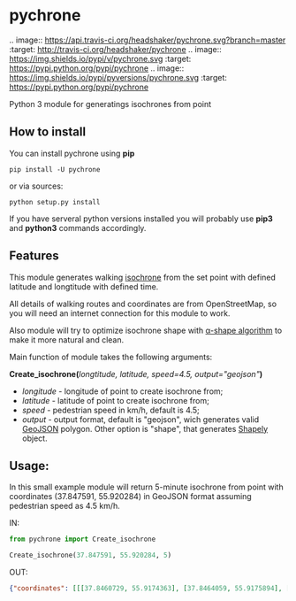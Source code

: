 pychrone
=============

.. image:: https://api.travis-ci.org/headshaker/pychrone.svg?branch=master
   :target: http://travis-ci.org/headshaker/pychrone
.. image:: https://img.shields.io/pypi/v/pychrone.svg
   :target: https://pypi.python.org/pypi/pychrone
.. image:: https://img.shields.io/pypi/pyversions/pychrone.svg
   :target: https://pypi.python.org/pypi/pychrone

Python 3 module for generatings isochrones from point

## How to install

You can install pychrone using **pip**

    pip install -U pychrone

or via sources:

    python setup.py install

If you have serveral python versions installed you will probably use **pip3** and **python3** commands accordingly.



## Features

This module generates walking [isochrone](https://en.wiktionary.org/wiki/isochrone) from the set point with defined latitude and longtitude with defined time.

All details of walking routes and coordinates are from OpenStreetMap, so you will need an internet connection for this module to work.

Also module will try to optimize isochrone shape with [α-shape algorithm](https://en.wikipedia.org/wiki/Alpha_shape) to make it more natural and clean.

Main function of module takes the following arguments:

**Create_isochrone(**_longtitude, latitude, speed=4.5, output="geojson"_**)**

- _longitude_ - longitude of point to create isochrone from;
- _latitude_ - latitude of point to create isochrone from;
- _speed_ - pedestrian speed in km/h, default is 4.5;
- _output_ - output format, default is "geojson", wich generates valid [GeoJSON](http://geojson.org) polygon. Other option is "shape", that generates [Shapely](http://shapely.readthedocs.io/) object.

## Usage:

In this small example module will return 5-minute isochrone from point with coordinates (37.847591, 55.920284) in GeoJSON format assuming pedestrian speed as 4.5 km/h.

IN:
```python
from pychrone import Create_isochrone

Create_isochrone(37.847591, 55.920284, 5)
```

OUT:
```json
{"coordinates": [[[37.8460729, 55.9174363], [37.8464059, 55.9175894], [37.847672, 55.9178994], [37.8485452, 55.9179112], [37.8489915, 55.9179172], [37.8490785, 55.9179534], [37.8502528, 55.918252], [37.8508537, 55.9190215], [37.8521326, 55.9193121], [37.8523401, 55.9195966], [37.8523826, 55.9196535], [37.8526471, 55.920433], [37.8527015, 55.9206193], [37.852584, 55.9210867], [37.8512857, 55.9218685], [37.8500913, 55.9216824], [37.8481064, 55.9218883], [37.8480311, 55.9218827], [37.8464856, 55.9216235], [37.8458339, 55.9220129], [37.8452347, 55.9223078], [37.8451153, 55.9223076], [37.843753, 55.9214498], [37.8434385, 55.9211565], [37.8432352, 55.9210091], [37.843344, 55.9201537], [37.8436392, 55.9200188], [37.8442215, 55.9195563], [37.8445491, 55.9189478], [37.8453806, 55.9179848], [37.8458505, 55.9173872], [37.8460729, 55.9174363]]], "type": "Polygon"}
```